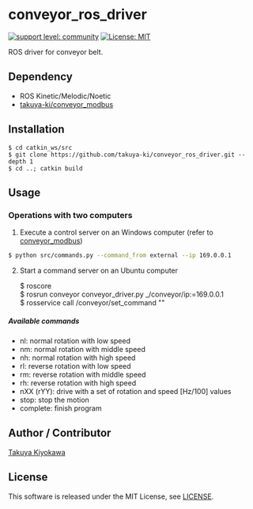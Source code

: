 # conveyor_ros_driver

[![support level: community](https://img.shields.io/badge/support%20level-community-lightgray.svg)](http://rosindustrial.org/news/2016/10/7/better-supporting-a-growing-ros-industrial-software-platform)
[![License: MIT](https://img.shields.io/badge/License-MIT-yellow.svg)](https://opensource.org/licenses/MIT)

ROS driver for conveyor belt.

## Dependency

- ROS Kinetic/Melodic/Noetic
- [takuya-ki/conveyor_modbus](https://github.com/takuya-ki/conveyor_modbus)

## Installation

    $ cd catkin_ws/src
    $ git clone https://github.com/takuya-ki/conveyor_ros_driver.git --depth 1
    $ cd ..; catkin build

## Usage

### Operations with two computers  
1. Execute a control server on an Windows computer (refer to [conveyor_modbus](https://github.com/takuya-ki/conveyor_modbus))  
 
```bash
$ python src/commands.py --command_from external --ip 169.0.0.1
```

2. Start a command server on an Ubuntu computer

    $ roscore  
    $ rosrun conveyor conveyor_driver.py _/conveyor/ip:=169.0.0.1  
    $ rosservice call /conveyor/set_command "<refer to below>"  

##### Available commands  
- nl: normal rotation with low speed  
- nm: normal rotation with middle speed  
- nh: normal rotation with high speed  
- rl: reverse rotation with low speed  
- rm: reverse rotation with middle speed  
- rh: reverse rotation with high speed  
- nXX (rYY): drive with a set of rotation and speed [Hz/100] values  
- stop: stop the motion  
- complete: finish program  

## Author / Contributor

[Takuya Kiyokawa](https://takuya-ki.github.io/)

## License

This software is released under the MIT License, see [LICENSE](./LICENSE).
